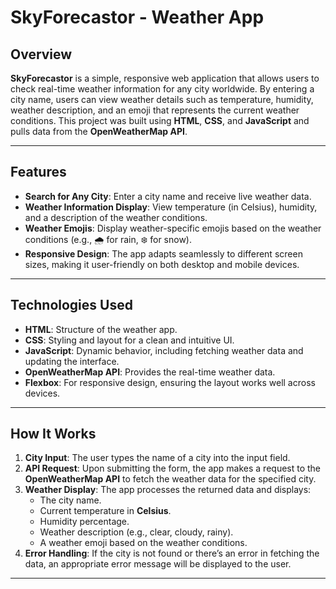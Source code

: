 # SkyForecastor - Weather App

## Overview

**SkyForecastor** is a simple, responsive web application that allows users to check real-time weather information for any city worldwide. By entering a city name, users can view weather details such as temperature, humidity, weather description, and an emoji that represents the current weather conditions. This project was built using **HTML**, **CSS**, and **JavaScript** and pulls data from the **OpenWeatherMap API**.

---

## Features

- **Search for Any City**: Enter a city name and receive live weather data.
- **Weather Information Display**: View temperature (in Celsius), humidity, and a description of the weather conditions.
- **Weather Emojis**: Display weather-specific emojis based on the weather conditions (e.g., 🌧️ for rain, ❄️ for snow).
- **Responsive Design**: The app adapts seamlessly to different screen sizes, making it user-friendly on both desktop and mobile devices.

---

## Technologies Used

- **HTML**: Structure of the weather app.
- **CSS**: Styling and layout for a clean and intuitive UI.
- **JavaScript**: Dynamic behavior, including fetching weather data and updating the interface.
- **OpenWeatherMap API**: Provides the real-time weather data.
- **Flexbox**: For responsive design, ensuring the layout works well across devices.

---

## How It Works

1. **City Input**: The user types the name of a city into the input field.
2. **API Request**: Upon submitting the form, the app makes a request to the **OpenWeatherMap API** to fetch the weather data for the specified city.
3. **Weather Display**: The app processes the returned data and displays:
   - The city name.
   - Current temperature in **Celsius**.
   - Humidity percentage.
   - Weather description (e.g., clear, cloudy, rainy).
   - A weather emoji based on the weather conditions.
4. **Error Handling**: If the city is not found or there’s an error in fetching the data, an appropriate error message will be displayed to the user.

---

